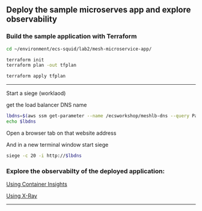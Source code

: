 ## Deploy the sample microserves app and explore observability

### Build the sample application with Terraform

```bash
cd ~/environment/ecs-squid/lab2/mesh-microservice-app/
```

```bash
terraform init
terraform plan -out tfplan
```

```bash
terraform apply tfplan
```


----

Start a siege (worklaod)

get the load balancer DNS name

```bash
lbdns=$(aws ssm get-parameter --name /ecsworkshop/meshlb-dns --query Parameter.Value --output text)
echo $lbdns
```

Open a browser tab on that website address

And in a new terminal window start siege

```bash
siege -c 20 -i http://$lbdns
```


### Explore the observabilty of the deployed application:

[Using Container Insights](https://eu-west-1.console.aws.amazon.com/cloudwatch/home?region=eu-west-1#container-insights:infrastructure/map)

[Using X-Ray](https://eu-west-1.console.aws.amazon.com/cloudwatch/home?region=eu-west-1#xray:service-map/map)




----



